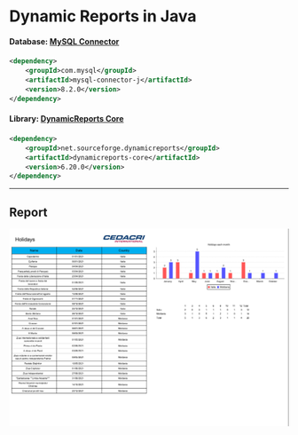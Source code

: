 # Dynamic Reports in Java

#### Database: [MySQL Connector](https://mvnrepository.com/artifact/com.mysql/mysql-connector-j)
```xml
<dependency>
    <groupId>com.mysql</groupId>
    <artifactId>mysql-connector-j</artifactId>
    <version>8.2.0</version>
</dependency>
```

#### Library: [DynamicReports Core](https://mvnrepository.com/artifact/net.sourceforge.dynamicreports/dynamicreports-core)
```xml
<dependency>
    <groupId>net.sourceforge.dynamicreports</groupId>
    <artifactId>dynamicreports-core</artifactId>
    <version>6.20.0</version>
</dependency>
```

---
## Report
![Report Image](src/main/resources/DynamicHolidays)